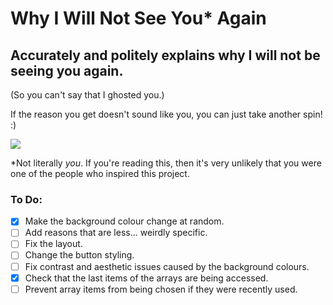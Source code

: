 # Why I Will Not See You\* Again

## Accurately and politely explains why I will not be seeing you again.

(So you can't say that I ghosted you.)

If the reason you get doesn't sound like you, you can just take another spin! :)

![](https://media.giphy.com/media/l0HlJzEt0SMAGwNO0/giphy.gif)

\*Not literally *you*. If you're reading this, then it's very unlikely that you were one of the people who inspired this project.

### To Do:
- [x] Make the background colour change at random.
- [ ] Add reasons that are less... weirdly specific.
- [ ] Fix the layout.
- [ ] Change the button styling.
- [ ] Fix contrast and aesthetic issues caused by the background colours.
- [x] Check that the last items of the arrays are being accessed.
- [ ] Prevent array items from being chosen if they were recently used.
